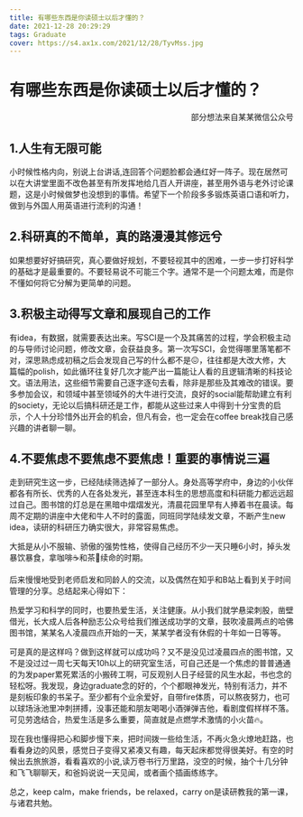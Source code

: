 ```yaml
---
title: 有哪些东西是你读硕士以后才懂的？
date: 2021-12-28 20:29:29
tags: Graduate
cover: https://s4.ax1x.com/2021/12/28/TyvMss.jpg
---
```


# 有哪些东西是你读硕士以后才懂的？

<p align="right">部分想法来自某某微信公众号</p>

## 1.人生有无限可能

小时候性格内向，别说上台讲话,连回答个问题脸都会通红好一阵子。现在居然可以在大讲堂里面不改色甚至有所发挥地给几百人开讲座，甚至用外语与老外讨论课题，这是小时候做梦也没想到的事情。希望下一个阶段多多锻炼英语口语和听力，做到与外国人用英语进行流利的沟通！

## 2.科研真的不简单，真的路漫漫其修远兮

如果想要好好搞研究，真心要做好规划，不要轻视其中的困难，一步一步打好科学的基础才是最重要的。不要轻易说不可能三个字。通常不是一个问题太难，而是你不懂如何将它分解为更简单的问题。

## 3.积极主动得写文章和展现自己的工作

有idea，有数据，就需要表达出来。写SCI是一个及其痛苦的过程，学会积极主动的与导师讨论问题，修改文章，会获益良多。第一次写SCI，会觉得哪里落笔都不对，深思熟虑成初稿之后会发现自己写的什么都不是😖，往往都是大改大修，大篇幅的polish，如此循环往复好几次才能产出一篇能让人看的且逻辑清晰的科技论文。语法用法，这些细节需要自己逐字逐句去看，除非是那些及其难改的错误。要多参加会议，和领域中甚至领域外的大牛进行交流，良好的social能帮助建立有利的society，无论以后搞科研还是工作，都能从这些过来人中得到十分宝贵的启示，个人十分珍惜外出开会的机会，但凡有会，也一定会在coffee break找自己感兴趣的讲者聊一聊。

## 4.不要焦虑不要焦虑不要焦虑！重要的事情说三遍

走到研究生这一步，已经陆续筛选掉了一部分人。身处高等学府中，身边的小伙伴都各有所长、优秀的人在各处发光，甚至连本科生的思想高度和科研能力都远远超过自己。图书馆的灯总是在黑暗中熠熠发光，清晨花园里早有人捧着书在晨读。每周不定期的讲座中大佬和牛人不时的露面，同班同学陆续发文章，不断产生new idea，读研的科研压力确实很大，非常容易焦虑。

大抵是从小不服输、骄傲的强势性格，使得自己经历不少一天只睡6小时，掉头发暴饮暴食，拿咖啡☕️和茶🍵续命的时期。

后来慢慢地受到老师启发和同龄人的交流，以及偶然在知乎和B站上看到关于时间管理的分享。总结起来心得如下：

热爱学习和科学的同时，也要热爱生活，关注健康。从小我们就学悬梁刺股，凿壁借光，长大成人后各种励志公众号给我们推送成功学的文章，鼓吹凌晨两点的哈佛图书馆，某某名人凌晨四点开始的一天，某某学者没有休假的十年如一日等等。

可是真的是这样吗？做到这样就可以成功吗？又不是没见过凌晨四点的图书馆，又不是没过过一周七天每天10h以上的研究室生活，可自己还是一个焦虑的普普通通的为发paper累死累活的小搬砖工啊，可反观别人日子经营的风生水起，书也念的轻松呀。我发现，身边graduate念的好的，个个都眼神发光，特别有活力，并不是刻板印象的书呆子。至少都有个业余爱好，自带fire体质，可以熬夜努力，也可以球场泳池里冲刺拼搏，没事还能和朋友喝喝小酒弹弹吉他，看剧度假样样不落。可见劳逸结合，热爱生活是多么重要，简直就是点燃学术激情的小火苗🔥。

现在我也懂得把心和脚步慢下来，把时间拨一些给生活，不再火急火燎地赶路，也看看身边的风景，感觉日子变得又紧凑又有趣，每天起床都觉得很美好。有空的时候出去旅旅游，看看喜欢的小说,读万卷书行万里路，没空的时候，抽个十几分钟和飞飞聊聊天，和爸妈说说一天见闻，或者画个插画练练字。

总之，keep calm，make friends，be relaxed，carry on是读研教我的第一课，与诸君共勉。
